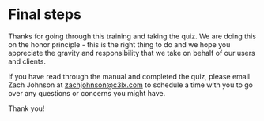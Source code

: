 # Final steps

Thanks for going through this training and taking the quiz. We are doing this on the honor principle - this is the right thing to do and we hope you appreciate the gravity and responsibility that we take on behalf of our users and clients.


If you have read through the manual and completed the quiz, please email Zach Johnson at [zachjohnson@c3lx.com](mailto:zachjohnson@c3lx.com) to schedule a time with you to go over any questions or concerns you might have.

Thank you!

